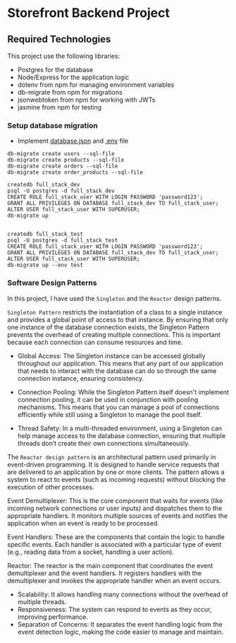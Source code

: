 # Storefront Backend Project

## Required Technologies

This project use the following libraries:

- Postgres for the database
- Node/Express for the application logic
- dotenv from npm for managing environment variables
- db-migrate from npm for migrations
- jsonwebtoken from npm for working with JWTs
- jasmine from npm for testing

### Setup database migration

- Implement [database.json](./database.json) and [.env](.env) file

```
db-migrate create users --sql-file
db-migrate create products --sql-file
db-migrate create orders --sql-file
db-migrate create order_products --sql-file

createdb full_stack_dev
psql -U postgres -d full_stack_dev
CREATE ROLE full_stack_user WITH LOGIN PASSWORD 'password123';
GRANT ALL PRIVILEGES ON DATABASE full_stack_dev TO full_stack_user;
ALTER USER full_stack_user WITH SUPERUSER;
db-migrate up


createdb full_stack_test
psql -U postgres -d full_stack_test
CREATE ROLE full_stack_user WITH LOGIN PASSWORD 'password123';
GRANT ALL PRIVILEGES ON DATABASE full_stack_dev TO full_stack_user;
ALTER USER full_stack_user WITH SUPERUSER;
db-migrate up --env test
```

### Software Design Patterns

In this project, I have used the `Singleton` and the `Reactor` design patterns.

`Singleton Pattern` restricts the instantiation of a class to a single instance and provides a global point of access to that instance. By ensuring that only one instance of the database connection exists, the Singleton Pattern prevents the overhead of creating multiple connections. This is important because each connection can consume resources and time.

- Global Access: The Singleton instance can be accessed globally throughout our application. This means that any part of our application that needs to interact with the database can do so through the same connection instance, ensuring consistency.

- Connection Pooling: While the Singleton Pattern itself doesn't implement connection pooling, it can be used in conjunction with pooling mechanisms. This means that you can manage a pool of connections efficiently while still using a Singleton to manage the pool itself.

- Thread Safety: In a multi-threaded environment, using a Singleton can help manage access to the database connection, ensuring that multiple threads don’t create their own connections simultaneously.

The `Reactor design pattern` is an architectural pattern used primarily in event-driven programming. It is designed to handle service requests that are delivered to an application by one or more clients. The pattern allows a system to react to events (such as incoming requests) without blocking the execution of other processes.

Event Demultiplexer: This is the core component that waits for events (like incoming network connections or user inputs) and dispatches them to the appropriate handlers. It monitors multiple sources of events and notifies the application when an event is ready to be processed.

Event Handlers: These are the components that contain the logic to handle specific events. Each handler is associated with a particular type of event (e.g., reading data from a socket, handling a user action).

Reactor: The reactor is the main component that coordinates the event demultiplexer and the event handlers. It registers handlers with the demultiplexer and invokes the appropriate handler when an event occurs.

- Scalability: It allows handling many connections without the overhead of multiple threads.
- Responsiveness: The system can respond to events as they occur, improving performance.
- Separation of Concerns: It separates the event handling logic from the event detection logic, making the code easier to manage and maintain.
